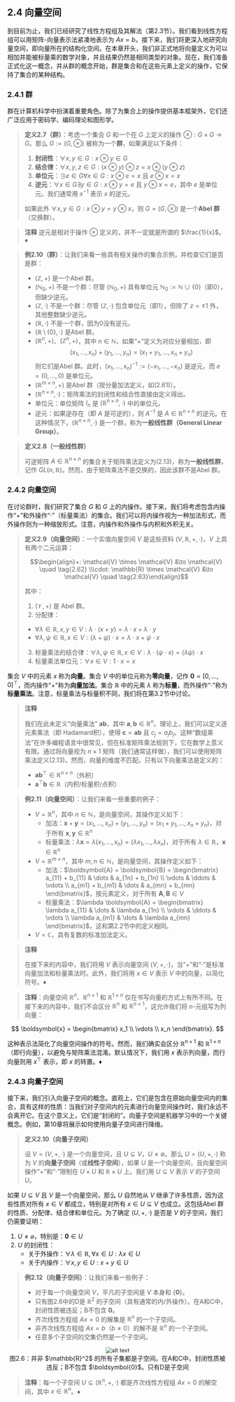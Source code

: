 
## 2.4 向量空间

到目前为止，我们已经研究了线性方程组及其解法（第2.3节）。我们看到线性方程组可以用矩阵-向量表示法紧凑地表示为 $Ax = b$。接下来，我们将更深入地研究向量空间，即向量所在的结构化空间。在本章开头，我们非正式地将向量定义为可以相加并能被标量乘的数学对象，并且结果仍然是相同类型的对象。现在，我们准备正式化这一概念，并从群的概念开始，群是集合和在这些元素上定义的操作，它保持了集合的某种结构。

### 2.4.1 群

群在计算机科学中扮演着重要角色。除了为集合上的操作提供基本框架外，它们还广泛应用于密码学、编码理论和图形学。

> **定义2.7（群）**：考虑一个集合 $G$ 和一个在 $G$ 上定义的操作 $\otimes: G \times G \to G$。那么 $G := (G, \otimes)$ 被称为一个**群**，如果满足以下条件：
> 
> 1. **封闭性**：$\forall x, y \in G: x \otimes y \in G$
> 2. **结合律**：$\forall x, y, z \in G: (x \otimes y) \otimes z = x \otimes (y \otimes z)$
> 3. **单位元**：$\exists e \in G \forall x \in G: x \otimes e = x$ 且 $e \otimes x = x$
> 4. **逆元**：$\forall x \in G \exists y \in G: x \otimes y = e$ 且 $y \otimes x = e$，其中 $e$ 是单位元。我们通常用 $x^{-1}$ 表示 $x$ 的逆元。
> 
> 如果此外 $\forall x, y \in G: x \otimes y = y \otimes x$，则 $G = (G, \otimes)$ 是一个**Abel 群**（交换群）。

> **注释**
> 逆元是相对于操作 $\otimes$ 定义的，并不一定就是所谓的 $\frac{1}{x}$。♦


> **例2.10（群）**：让我们来看一些具有相关操作的集合示例，并检查它们是否是群：
> - $(\mathbb{Z}, +)$ 是一个Abel 群。
> - $(\mathbb{N}_0, +)$ 不是一个群：尽管 $(\mathbb{N}_0, +)$ 具有单位元 $\mathbb{N}_0 := \mathbb{N} \cup \{0\}$（即0），但缺少逆元。
> - $(\mathbb{Z}, \cdot)$ 不是一个群：尽管 $(\mathbb{Z}, \cdot)$ 包含单位元（即1），但除了 $z = \pm 1$ 外，其他整数缺少逆元。
> - $(\mathbb{R}, \cdot)$ 不是一个群，因为0没有逆元。
> - $(\mathbb{R} \setminus \{0\}, \cdot)$ 是Abel 群。
> - $(\mathbb{R}^n, +)$、$(\mathbb{Z}^n, +)$，其中 $n \in \mathbb{N}$，如果“+”定义为对应分量相加，即$$
  (x_1, \dots, x_n) + (y_1, \dots, y_n) = (x_1 + y_1, \dots, x_n + y_n) \tag{2.61}
  $$则它们是Abel 群。此时，$(x_1, \dots, x_n)^{-1} := (-x_1, \dots, -x_n)$ 是逆元，而 $e = (0, \dots, 0)$ 是单位元。
> - $(\mathbb{R}^{m \times n}, +)$ 是Abel 群（按分量加法定义，如(2.61)）。
> - $(\mathbb{R}^{n \times n}, \cdot)$：矩阵乘法的封闭性和结合性直接由定义得出。
>  - 单位元：单位矩阵 $I_n$ 是 $(\mathbb{R}^{n \times n}, \cdot)$ 中的单位元。
> - 逆元：如果逆存在（即 $A$ 是可逆的），则 $A^{-1}$ 是 $A \in \mathbb{R}^{n \times n}$ 的逆元。在这种情况下，$(\mathbb{R}^{n \times n}, \cdot)$ 是一个群，称为**一般线性群（General Linear Group）**。

> **定义2.8（一般线性群）**
>
> 可逆矩阵 $A \in \mathbb{R}^{n \times n}$ 的集合关于矩阵乘法定义为(2.13)，称为**一般线性群**，记作 $GL(n, \mathbb{R})$。然而，由于矩阵乘法不是交换的，因此该群不是Abel 群。

### 2.4.2 向量空间

在讨论群时，我们研究了集合 $G$ 和 $G$ 上的内操作。接下来，我们将考虑包含内操作“+”和外操作“·”（标量乘法）的集合。我们可以将内操作视为一种加法形式，而外操作则为一种缩放形式。注意，内操作和外操作与内积和外积无关。

> **定义2.9（向量空间）**：一个实值向量空间 $V$ 是这些资料 $(V, \mathbb{R}, +, \cdot)$，$V$ 上具有两个二元运算：
> 
> $$\begin{align}+: \mathcal{V} \times \mathcal{V} &\to \mathcal{V} \quad \tag{2.62} \\\cdot: \mathbb{R} \times \mathcal{V} &\to \mathcal{V} \quad \tag{2.63}\end{align}$$
> 
> 其中：
> 1.  $(\mathcal{V}, +)$ 是 Abel 群。
> 2.  分配律：
>    * $\forall \lambda \in \mathbb{R}, x, y \in V: \lambda \cdot (x + y) = \lambda \cdot x + \lambda \cdot y$
>    * $\forall \lambda, \psi \in \mathbb{R}, x \in V: (\lambda + \psi) \cdot x = \lambda \cdot x + \psi \cdot x$
> 3.  标量乘法的结合律：$\forall \lambda, \psi \in \mathbb{R}, x \in V: \lambda \cdot (\psi \cdot x) = (\lambda \psi) \cdot x$
> 4.  标量乘法单位元：$\forall x \in V: 1 \cdot x = x$

集合 $V$ 中的元素 $x$ 称为**向量**。集合 $V$ 中的单位元称为**零向量**，记作 $\boldsymbol{0} = [0, \dots, 0]^\top$，而内操作“+”称为**向量加法**。集合 $\mathbb{R}$ 中的元素 $\lambda$ 称为**标量**，而外操作“$\cdot$”称为**标量乘法**。注意，标量乘法与标量积不同，我们将在第3.2节中讨论。

> **注释**
> 
> 我们在此未定义“向量乘法” $\boldsymbol{a} \boldsymbol{b}$，其中 $\boldsymbol{a}, \boldsymbol{b} \in \mathbb{R}^n$。理论上，我们可以定义逐元素乘法（即 Hadamard积），使得 $\boldsymbol{c} = \boldsymbol{a} \boldsymbol{b}$ 且 $c_j = a_j b_j$。这种“数组乘法”在许多编程语言中很常见，但在标准矩阵乘法规则下，它在数学上意义有限。通过将向量视为 $n \times 1$ 矩阵（我们通常这样做），我们可以使用矩阵乘法定义(2.13)。然而，向量的维度不匹配。只有以下向量乘法是定义的：
> - $\boldsymbol{a} \boldsymbol{b}^\top \in \mathbb{R}^{n \times n}$（外积）
> - $\boldsymbol{a}^\top \boldsymbol{b} \in \mathbb{R}$（内积/标量积/点积）

> **例2.11（向量空间）**：让我们来看一些重要的例子：
> - $V = \mathbb{R}^n$，其中 $n \in \mathbb{N}$，是向量空间，其操作定义如下：
>   - 加法：$\boldsymbol{x} + \boldsymbol{y} = (x_1, \dots, x_n) + (y_1, \dots, y_n) = (x_1 + y_1, \dots, x_n + y_n)$，对于所有 $\boldsymbol{x}, \boldsymbol{y} \in \mathbb{R}^n$
>   - 标量乘法：$\lambda \boldsymbol{x} = \lambda (x_1, \dots, x_n) = (\lambda x_1, \dots, \lambda x_n)$，对于所有 $\lambda \in \mathbb{R}$，$\boldsymbol{x} \in \mathbb{R}^n$
> - $V = \mathbb{R}^{m \times n}$，其中 $m, n \in \mathbb{N}$，是向量空间，其操作定义如下：
>   - 加法：$\boldsymbol{A} + \boldsymbol{B} = \begin{bmatrix} a_{11} + b_{11} & \dots & a_{1n} + b_{1n} \\   \vdots & \ddots & \vdots \\   a_{m1} + b_{m1} & \dots & a_{mn} + b_{mn}   \end{bmatrix}$，按元素定义，对于所有 $\boldsymbol{A}, \boldsymbol{B} \in V$
>   - 标量乘法：$\lambda \boldsymbol{A} = \begin{bmatrix}   \lambda a_{11} & \dots & \lambda a_{1n} \\   \vdots & \ddots & \vdots \\   \lambda a_{m1} & \dots & \lambda a_{mn}   \end{bmatrix}$，这和第2.2节中的定义相同。
> - $V = \mathbb{C}$，具有复数的标准加法定义。

> **注释**
>
> 在接下来的内容中，我们将用 $V$ 表示向量空间 $(V, +, \cdot)$，当“+”和“$\cdot$”是标准向量加法和标量乘法时。此外，我们将用 $x \in V$ 表示 $V$ 中的向量，以简化符号。♦

> **注释**：向量空间 $\mathbb{R}^n$、$\mathbb{R}^{n \times 1}$ 和 $\mathbb{R}^{1 \times n}$ 仅在书写向量的方式上有所不同。在接下来的内容中，我们不会区分 $\mathbb{R}^n$ 和 $\mathbb{R}^{n \times 1}$，这允许我们将 $n$-元组写为列向量：

$$
\boldsymbol{x} = \begin{bmatrix}
x_1 \\ \vdots \\ x_n
\end{bmatrix}.
$$

这种表示法简化了向量空间操作的符号。然而，我们确实会区分 $\mathbb{R}^{n \times 1}$ 和 $\mathbb{R}^{1 \times n}$（即行向量），以避免与矩阵乘法混淆。默认情况下，我们用 $x$ 表示列向量，而行向量则用 $x^\top$ 表示，即 $x$ 的转置。♦

### 2.4.3 向量子空间

接下来，我们引入向量子空间的概念。直观上，它们是包含在原始向量空间内的集合，具有这样的性质：当我们对子空间内的元素进行向量空间操作时，我们永远不会离开它。在这个意义上，它们是“封闭的”。向量子空间是机器学习中的一个关键概念。例如，第10章将展示如何使用向量子空间进行降维。

> **定义2.10（向量子空间）**
>
> 设 $V = (V, +, \cdot)$ 是一个向量空间，且 $U \subseteq V$，$U \neq \emptyset$。那么 $U = (U, +, \cdot)$ 称为 $V$ 的**向量子空间**（或**线性子空间**），如果 $U$ 是一个向量空间，且向量空间操作“+”和“$\cdot$”限制在 $U \times U$ 和 $\mathbb{R} \times U$ 上。我们用 $U \subseteq V$ 表示 $V$ 的子空间 $U$。

如果 $U \subseteq V$ 且 $V$ 是一个向量空间，那么 $U$ 自然地从 $V$ 继承了许多性质，因为这些性质对所有 $x \in V$ 都成立，特别是对所有 $x \in U \subseteq V$ 也成立。这包括Abel 群的性质、分配律、结合律和单位元。为了确定 $(U, +, \cdot)$ 是否是 $V$ 的子空间，我们仍需要证明：
1. $U \neq \varnothing$，特别是：$\boldsymbol{0} \in U$
2. $U$ 的封闭性：
   - 关于外操作：$\forall \lambda \in \mathbb{R}, \forall x \in U: \lambda x \in U$
   - 关于内操作：$\forall x, y \in U: x + y \in U$

> **例2.12（向量子空间）**：让我们来看一些例子：
> - 对于每一个向量空间 $V$，平凡的子空间是 $V$ 本身和 $\{\boldsymbol{0}\}$。
> - 只有图2.6中的D是 $\mathbb{R}^2$ 的子空间（具有通常的内/外操作）。在A和C中，封闭性质被违反；B不包含 $\boldsymbol{0}$。
> - 齐次线性方程组 $Ax = 0$ 的解集是 $\mathbb{R}^n$ 的一个子空间。
> - 非齐次线性方程组 $Ax = b$（$b \neq 0$）的解不是 $\mathbb{R}^n$ 的一个子空间。
> - 任意多个子空间的交集仍然是一个子空间。


<center><img src="ch2/attachments/2-6.png" alt="alt text" style="zoom:90%;"></center>

<center>图2.6：并非 $\mathbb{R}^2$ 的所有子集都是子空间。在A和C中，封闭性质被违反；B不包含 $\boldsymbol{0}$。只有D是子空间</center>

> **注释**：每一个子空间 $U \subseteq (\mathbb{R}^n, +, \cdot)$ 都是齐次线性方程组 $Ax = 0$ 的解空间，其中 $x \in \mathbb{R}^n$。♦
